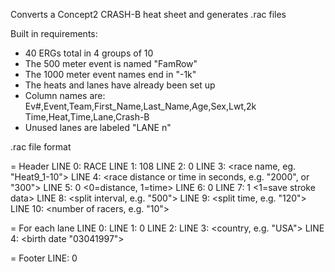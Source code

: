Converts a Concept2 CRASH-B heat sheet and generates .rac files

Built in requirements:
* 40 ERGs total in 4 groups of 10
* The 500 meter event is named "FamRow"
* The 1000 meter event names end in "-1k"
* The heats and lanes have already been set up
* Column names are: Ev#,Event,Team,First_Name,Last_Name,Age,Sex,Lwt,2k Time,Heat,Time,Lane,Crash-B
* Unused lanes are labeled "LANE n"

.rac file format

= Header
LINE 0: RACE
LINE 1: 108
LINE 2: 0
LINE 3: <race name, eg. "Heat9_1-10">
LINE 4: <race distance or time in seconds, e.g. "2000", or "300">
LINE 5: 0 <0=distance, 1=time>
LINE 6: 0
LINE 7: 1 <1=save stroke data>
LINE 8: <split interval, e.g. "500">
LINE 9: <split time, e.g. "120">
LINE 10: <number of racers, e.g. "10">

= For each lane
LINE 0: <name>
LINE 1: 0
LINE 2: <blank>
LINE 3: <country, e.g. "USA">
LINE 4: <birth date "03041997">

= Footer
LINE: 0
